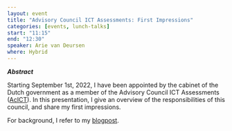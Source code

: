 ```yaml
---
layout: event
title: "Advisory Council ICT Assessments: First Impressions"
categories: [events, lunch-talks]
start: "11:15"
end: "12:30"
speaker: Arie van Deursen
where: Hybrid
---
```


***Abstract***

Starting September 1st, 2022, I have been appointed by the cabinet of the Dutch government as a member of the Advisory Council ICT Assessments ([AcICT](https://www.adviescollegeicttoetsing.nl/)). In this presentation, I give an overview of the responsibilities of this council, and share my first impressions.

For background, I refer to my [blogpost](https://avandeursen.com/2022/08/15/member-advisory-council-ict-assessments/).


